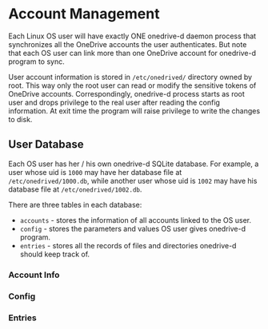 Account Management
==================

Each Linux OS user will have exactly ONE onedrive-d daemon process that synchronizes all the OneDrive accounts the user authenticates. But note that each OS user can link more than one OneDrive account for onedrive-d program to sync.

User account information is stored in `/etc/onedrived/` directory owned by root. This way only the root user can read or modify the sensitive tokens of OneDrive accounts. Correspondingly, onedrive-d process starts as root user and drops privilege to the real user after reading the config information. At exit time the program will raise privilege to write the changes to disk.

## User Database

Each OS user has her / his own onedrive-d SQLite database. For example, a user whose uid is `1000` may have her database file at `/etc/onedrived/1000.db`, while another user whose uid is `1002` may have his database file at `/etc/onedrived/1002.db`.

There are three tables in each database:

 * `accounts` - stores the information of all accounts linked to the OS user.
 * `config` - stores the parameters and values OS user gives onedrive-d program. 
 * `entries` - stores all the records of files and directories onedrive-d should keep track of.

### Account Info

### Config

### Entries
